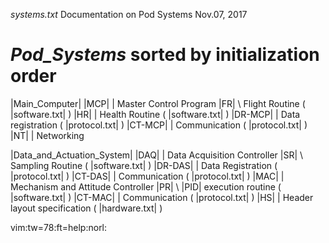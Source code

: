 *systems.txt*		Documentation on Pod Systems		Nov.07, 2017

*Pod_Systems*		sorted by initialization order
===============================================================================
|Main_Computer|
  |MCP|		|  Master Control Program
	|FR|	 \	Flight Routine			( |software.txt| )
	|HR|	  |	Health Routine			( |software.txt| )
	|DR-MCP|    |	Data registration		( |protocol.txt| )
	|CT-MCP|    |	Communication			( |protocol.txt| )
	|NT|	  |	Networking

|Data_and_Actuation_System|
  |DAQ|		|  Data Acquisition Controller
	|SR|	 \	Sampling Routine		( |software.txt| )
	|DR-DAS|    |	Data Registration		( |protocol.txt| )
	|CT-DAS|    |	Communication			( |protocol.txt| )
  |MAC|		|  Mechanism and Attitude Controller
	|PR|	 \	|PID| execution routine		( |software.txt| )
	|CT-MAC|    |	Communication			( |protocol.txt| )
	|HS|	  |	Header layout specification	( |hardware.txt| )



 vim:tw=78:ft=help:norl:
